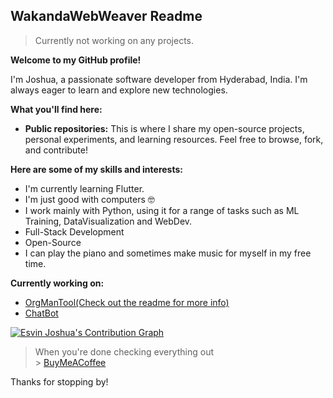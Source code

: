 ## WakandaWebWeaver Readme

> Currently not working on any projects.

**Welcome to my GitHub profile!**

I'm Joshua, a passionate software developer from Hyderabad, India. I'm always eager to learn and explore new technologies.

**What you'll find here:**

- **Public repositories:** This is where I share my open-source projects, personal experiments, and learning resources. Feel free to browse, fork, and contribute!

**Here are some of my skills and interests:**

- I'm currently learning Flutter.
- I'm just good with computers 🤓
- I work mainly with Python, using it for a range of tasks such as ML Training, DataVisualization and WebDev.
- Full-Stack Development
- Open-Source
- I can play the piano and sometimes make music for myself in my free time.

**Currently working on:**

- [OrgManTool(Check out the readme for more info)](https://github.com/wakandawebweaver/Organisation-Management-Tool)
- [ChatBot](https://github.com/wakandawebweaver/Chatbot-using-TensorFlow-and-Custom-Wikipedia-Scraped-Dataset)

[![Esvin Joshua's Contribution Graph](https://github-readme-activity-graph.vercel.app/graph?username=wakandawebweaver&theme=xcode)](https://github.com/wakandawebweaver/github-readme-activity-graph)

> When you're done checking everything out <br> > [BuyMeACoffee](https://www.buymeacoffee.com/joshuaesvin)

Thanks for stopping by!
